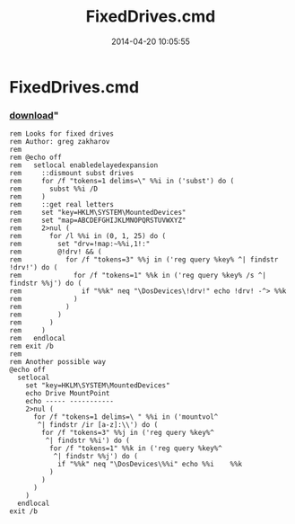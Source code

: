 ﻿---
pid:            5092
parent:         0
children:       
poster:         greg zakharov
title:          FixedDrives.cmd
date:           2014-04-20 10:05:55
format:         text
---

# FixedDrives.cmd

### [download](5092.txt)"



```text
rem Looks for fixed drives
rem Author: greg zakharov
rem
rem @echo off
rem   setlocal enabledelayedexpansion
rem     ::dismount subst drives
rem     for /f "tokens=1 delims=\" %%i in ('subst') do (
rem       subst %%i /D
rem     )
rem     ::get real letters
rem     set "key=HKLM\SYSTEM\MountedDevices"
rem     set "map=ABCDEFGHIJKLMNOPQRSTUVWXYZ"
rem     2>nul (
rem       for /l %%i in (0, 1, 25) do (
rem         set "drv=!map:~%%i,1!:"
rem         @!drv! && (
rem           for /f "tokens=3" %%j in ('reg query %key% ^| findstr !drv!') do (
rem             for /f "tokens=1" %%k in ('reg query %key% /s ^| findstr %%j') do (
rem               if "%%k" neq "\DosDevices\!drv!" echo !drv! -^> %%k
rem             )
rem           )
rem         )
rem       )
rem     )
rem   endlocal
rem exit /b
rem
rem Another possible way
@echo off
  setlocal
    set "key=HKLM\SYSTEM\MountedDevices"
    echo Drive MountPoint
    echo ----- -----------
    2>nul (
      for /f "tokens=1 delims=\ " %%i in ('mountvol^
       ^| findstr /ir [a-z]:\\') do (
        for /f "tokens=3" %%j in ('reg query %key%^
         ^| findstr %%i') do (
          for /f "tokens=1" %%k in ('reg query %key%^
           ^| findstr %%j') do (
            if "%%k" neq "\DosDevices\%%i" echo %%i    %%k
          )
        )
      )
    )
  endlocal
exit /b
```
